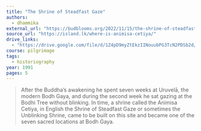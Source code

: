 ```yaml
---
title: "The Shrine of Steadfast Gaze"
authors:
  - dhammika
external_url: "https://budblooms.org/2022/11/15/the-shrine-of-steadfast-gaze-where-is-it/"
source_url: "https://island.lk/where-is-animisa-cetiya/"
drive_links:
  - "https://drive.google.com/file/d/1Z4pD9myZtEkzIINouubPG3TcN2PDSb2d/view?usp=drivesdk"
course: pilgrimage
tags:
  - historiography
year: 1991
pages: 5
---
```


> After the Buddha’s awakening he spent seven weeks at Uruvelā, the modern Bodh Gaya, and during the second week he sat gazing at the Bodhi Tree without blinking.
> In time, a shrine called the Animisa Cetiya, in English the Shrine of Steadfast Gaze or sometimes the Unblinking Shrine, came to be built on this site and became one of the seven sacred locations at Bodh Gaya.
